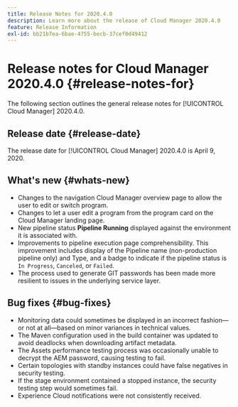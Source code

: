 ```yaml
---
title: Release Notes for 2020.4.0
description: Learn more about the release of Cloud Manager 2020.4.0
feature: Release Information
exl-id: bb21b7ea-6bae-4755-becb-37cef0d49412
---
```

# Release notes for Cloud Manager 2020.4.0 {#release-notes-for}

The following section outlines the general release notes for [!UICONTROL Cloud Manager] 2020.4.0.

## Release date {#release-date}

The release date for [!UICONTROL Cloud Manager] 2020.4.0 is April 9, 2020.

## What's new {#whats-new}

* Changes to the navigation Cloud Manager overview page to allow the user to edit or switch program.
* Changes to let a user edit a program from the program card on the Cloud Manager landing page.
* New pipeline status **Pipeline Running** displayed against the environment it is associated with.
* Improvements to pipeline execution page comprehensibility. This improvement includes display of the Pipeline name (non-production pipeline only) and Type, and a badge to indicate if the pipeline status is `In Progress`, `Canceled`, or `Failed`.
* The process used to generate GIT passwords has been made more resilient to issues in the underlying service layer.

## Bug fixes {#bug-fixes}

* Monitoring data could sometimes be displayed in an incorrect fashion&mdash;or not at all&mdash;based on minor variances in technical values.
* The Maven configuration used in the build container was updated to avoid deadlocks when downloading artifact metadata.
* The Assets performance testing process was occasionally unable to decrypt the AEM password, causing testing to fail.
* Certain topologies with standby instances could have false negatives in security testing.
* If the stage environment contained a stopped instance, the security testing step would sometimes fail.
* Experience Cloud notifications were not consistently received.
